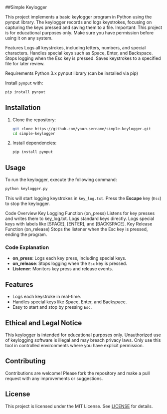 ##Simple Keylogger


This project implements a basic keylogger program in Python using the pynput library. The keylogger records and logs keystrokes, focusing on capturing the keys pressed and saving them to a file. Important: This project is for educational purposes only. Make sure you have permission before using it on any system.

Features
Logs all keystrokes, including letters, numbers, and special characters.
Handles special keys such as Space, Enter, and Backspace.
Stops logging when the Esc key is pressed.
Saves keystrokes to a specified file for later review.

Requirements
Python 3.x
pynput library (can be installed via pip)

Install `pynput` with:
```bash
pip install pynput
```

## Installation
1. Clone the repository:
   ```bash
   git clone https://github.com/yourusername/simple-keylogger.git
   cd simple-keylogger
   ```
2. Install dependencies:
   ```bash
   pip install pynput
   ```

## Usage
To run the keylogger, execute the following command:
```bash
python keylogger.py
```
This will start logging keystrokes in `key_log.txt`. Press the **Escape** key (`Esc`) to stop the keylogger.

Code Overview
Key Logging Function (on_press)
Listens for key presses and writes them to key_log.txt.
Logs standard keys directly.
Logs special keys with labels like [SPACE], [ENTER], and [BACKSPACE].
Key Release Function (on_release)
Stops the listener when the Esc key is pressed, ending the program.

### Code Explanation
- **on_press**: Logs each key press, including special keys.
- **on_release**: Stops logging when the `Esc` key is pressed.
- **Listener**: Monitors key press and release events.

## Features
- Logs each keystroke in real-time.
- Handles special keys like Space, Enter, and Backspace.
- Easy to start and stop by pressing `Esc`.

## Ethical and Legal Notice
This keylogger is intended for educational purposes only. Unauthorized use of keylogging software is illegal and may breach privacy laws. Only use this tool in controlled environments where you have explicit permission.

## Contributing
Contributions are welcome! Please fork the repository and make a pull request with any improvements or suggestions.

## License
This project is licensed under the MIT License. See [LICENSE](LICENSE) for details.

